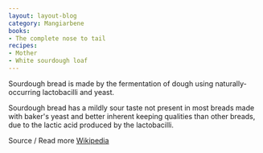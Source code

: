 ```yaml
---
layout: layout-blog
category: Mangiarbene
books: 
- The complete nose to tail
recipes:
- Mother
- White sourdough loaf
---
```

Sourdough bread is made by the fermentation of dough using naturally-occurring lactobacilli and yeast. 

Sourdough bread has a mildly sour taste not present in most breads made with baker's yeast and better inherent keeping qualities than other breads, due to the lactic acid produced by the lactobacilli.

Source / Read more [Wikipedia](https://en.wikipedia.org/wiki/Sourdough)
